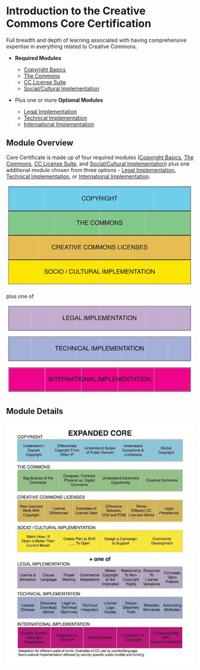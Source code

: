 # Introduction to the Creative Commons Core Certification

Full breadth and depth of learning associated with having comprehensive expertise in everything related to Creative Commons.

* **Required Modules**
  * [Copyright Basics](core/copyright.md)
  * [The Commons](core/commons.md)
  * [CC License Suite](core/licenses.md)
  * [Social/Cultural Implementation](core/social-cultural.md)
  
* Plus one or more **Optional Modules**
  * [Legal Implementation](core/legal.md)
  * [Technical Implementation](core/technical.md)
  * [International Implementation](core/international.md)



## Module Overview
Core Certificate is made up of four required modules ([Copyright Basics](core/copyright.md), [The Commons](core/commons.md), [CC License Suite](core/licenses.md), and [Social/Cultural Implementation](core/social-cultural.md)) plus one additional module chosen from three options - [Legal Implementation](core/legal.md), [Technical Implementation](core/technical.md), or [International Implementation](core/international.md).

![Copyright Basics, The Commons, CC Licenses, and Social/Cultural Implementation](img/core-four.jpg "Four Required Modules")

plus one of

![Legal, Technical, or International Implementation](img/core-plus.jpg "Three Optional Modules")


## Module Details

![Expanded details of core module](img/core-expanded.jpg "Core Modules with expanded details")



